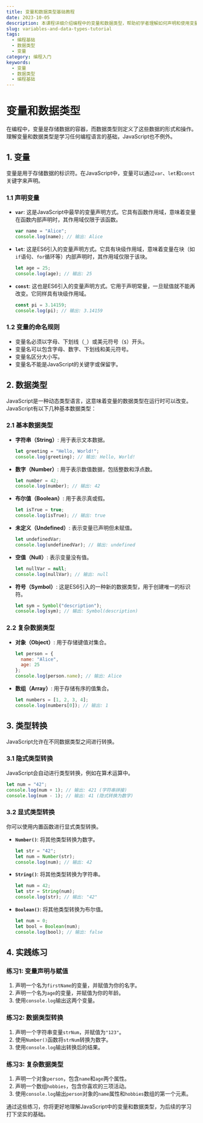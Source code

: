 ```yaml
---
title: 变量和数据类型基础教程
date: 2023-10-05
description: 本课程详细介绍编程中的变量和数据类型，帮助初学者理解如何声明和使用变量，以及不同数据类型的特点和应用场景。
slug: variables-and-data-types-tutorial
tags:
  - 编程基础
  - 数据类型
  - 变量
category: 编程入门
keywords:
  - 变量
  - 数据类型
  - 编程基础
---
```


# 变量和数据类型

在编程中，变量是存储数据的容器，而数据类型则定义了这些数据的形式和操作。理解变量和数据类型是学习任何编程语言的基础，JavaScript也不例外。

## 1. 变量

变量是用于存储数据的标识符。在JavaScript中，变量可以通过`var`、`let`和`const`关键字来声明。

### 1.1 声明变量

- **`var`**: 这是JavaScript中最早的变量声明方式。它具有函数作用域，意味着变量在函数内部声明时，其作用域仅限于该函数。

  ```javascript
  var name = "Alice";
  console.log(name); // 输出: Alice
  ```

- **`let`**: 这是ES6引入的变量声明方式。它具有块级作用域，意味着变量在块（如`if`语句、`for`循环等）内部声明时，其作用域仅限于该块。

  ```javascript
  let age = 25;
  console.log(age); // 输出: 25
  ```

- **`const`**: 这也是ES6引入的变量声明方式。它用于声明常量，一旦赋值就不能再改变。它同样具有块级作用域。

  ```javascript
  const pi = 3.14159;
  console.log(pi); // 输出: 3.14159
  ```

### 1.2 变量的命名规则

- 变量名必须以字母、下划线（`_`）或美元符号（`$`）开头。
- 变量名可以包含字母、数字、下划线和美元符号。
- 变量名区分大小写。
- 变量名不能是JavaScript的关键字或保留字。

## 2. 数据类型

JavaScript是一种动态类型语言，这意味着变量的数据类型在运行时可以改变。JavaScript有以下几种基本数据类型：

### 2.1 基本数据类型

- **字符串（String）**: 用于表示文本数据。

  ```javascript
  let greeting = "Hello, World!";
  console.log(greeting); // 输出: Hello, World!
  ```

- **数字（Number）**: 用于表示数值数据，包括整数和浮点数。

  ```javascript
  let number = 42;
  console.log(number); // 输出: 42
  ```

- **布尔值（Boolean）**: 用于表示真或假。

  ```javascript
  let isTrue = true;
  console.log(isTrue); // 输出: true
  ```

- **未定义（Undefined）**: 表示变量已声明但未赋值。

  ```javascript
  let undefinedVar;
  console.log(undefinedVar); // 输出: undefined
  ```

- **空值（Null）**: 表示变量没有值。

  ```javascript
  let nullVar = null;
  console.log(nullVar); // 输出: null
  ```

- **符号（Symbol）**: 这是ES6引入的一种新的数据类型，用于创建唯一的标识符。

  ```javascript
  let sym = Symbol("description");
  console.log(sym); // 输出: Symbol(description)
  ```

### 2.2 复杂数据类型

- **对象（Object）**: 用于存储键值对集合。

  ```javascript
  let person = {
    name: "Alice",
    age: 25
  };
  console.log(person.name); // 输出: Alice
  ```

- **数组（Array）**: 用于存储有序的值集合。

  ```javascript
  let numbers = [1, 2, 3, 4];
  console.log(numbers[0]); // 输出: 1
  ```

## 3. 类型转换

JavaScript允许在不同数据类型之间进行转换。

### 3.1 隐式类型转换

JavaScript会自动进行类型转换，例如在算术运算中。

```javascript
let num = "42";
console.log(num + 1); // 输出: 421 (字符串拼接)
console.log(num - 1); // 输出: 41 (隐式转换为数字)
```

### 3.2 显式类型转换

你可以使用内置函数进行显式类型转换。

- **`Number()`**: 将其他类型转换为数字。

  ```javascript
  let str = "42";
  let num = Number(str);
  console.log(num); // 输出: 42
  ```

- **`String()`**: 将其他类型转换为字符串。

  ```javascript
  let num = 42;
  let str = String(num);
  console.log(str); // 输出: "42"
  ```

- **`Boolean()`**: 将其他类型转换为布尔值。

  ```javascript
  let num = 0;
  let bool = Boolean(num);
  console.log(bool); // 输出: false
  ```

## 4. 实践练习

### 练习1: 变量声明与赋值

1. 声明一个名为`firstName`的变量，并赋值为你的名字。
2. 声明一个名为`age`的变量，并赋值为你的年龄。
3. 使用`console.log`输出这两个变量。

### 练习2: 数据类型转换

1. 声明一个字符串变量`strNum`，并赋值为`"123"`。
2. 使用`Number()`函数将`strNum`转换为数字。
3. 使用`console.log`输出转换后的结果。

### 练习3: 复杂数据类型

1. 声明一个对象`person`，包含`name`和`age`两个属性。
2. 声明一个数组`hobbies`，包含你喜欢的三项活动。
3. 使用`console.log`输出`person`对象的`name`属性和`hobbies`数组的第一个元素。

通过这些练习，你将更好地理解JavaScript中的变量和数据类型，为后续的学习打下坚实的基础。